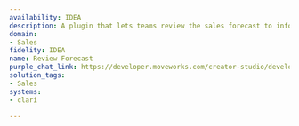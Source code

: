 ```yaml
---
availability: IDEA
description: A plugin that lets teams review the sales forecast to inform strategy.
domain:
- Sales
fidelity: IDEA
name: Review Forecast
purple_chat_link: https://developer.moveworks.com/creator-studio/developer-tools/purple-chat?conversation=%7B%22startTimestamp%22%3A%2211%3A43%2BAM%22%2C%22messages%22%3A%5B%7B%22role%22%3A%22user%22%2C%22parts%22%3A%5B%7B%22richText%22%3A%22%3Cp%3ECan+I+review+the+sales+forecast+for+my+upcoming+meeting+with+SLT%3F%3C%2Fp%3E%22%7D%5D%7D%2C%7B%22role%22%3A%22assistant%22%2C%22parts%22%3A%5B%7B%22reasoningSteps%22%3A%5B%7B%22status%22%3A%22success%22%2C%22richText%22%3A%22Fetches+the+current+sales+forecast+details+from+Clari.%22%7D%5D%7D%2C%7B%22richText%22%3A%22Here%27s+the+current+sales+forecast+based+on+the+latest+data+from+Clari.%22%7D%2C%7B%22richText%22%3A%22%3Cb%3ESales+Forecast%3C%2Fb%3E%3Cbr%3E%3Cb%3ECurrent+Forecast%3A%3C%2Fb%3E+%245%2C000%2C000%3Cbr%3E%3Cb%3EPipeline+Coverage%3A%3C%2Fb%3E+3.5x%3Cbr%3E%3Cb%3EKey+Deals%3A%3C%2Fb%3E%3Cbr%3E1.+Deal+A+-+%241%2C000%2C000+%28Closing%3A+Q4%29%3Cbr%3E2.+Deal+B+-+%24750%2C000+%28Closing%3A+Q4%29%3Cbr%3E3.+Deal+C+-+%24500%2C000+%28Closing%3A+Q3%29%22%7D%2C%7B%22buttons%22%3A%5B%7B%22style%22%3A%22filled%22%2C%22buttonText%22%3A%22Refresh+Data%22%7D%2C%7B%22style%22%3A%22outlined%22%2C%22buttonText%22%3A%22View+Detailed+Report%22%7D%2C%7B%22style%22%3A%22outlined%22%2C%22buttonText%22%3A%22Cancel%22%7D%5D%7D%5D%7D%5D%7D
solution_tags:
- Sales
systems:
- clari

---
```

